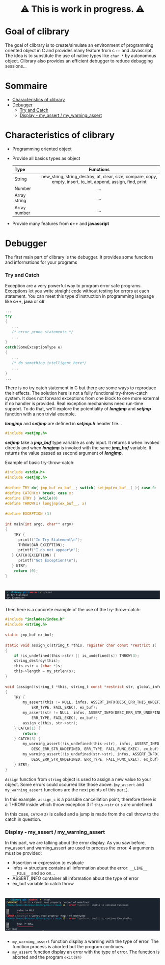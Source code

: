 <h1 align="center"><strong>⚠️ This is work in progress. ⚠️</strong></h1>

# Goal of clibrary
The goal of clibrary is to create/simulate an environment of programming oriented object in C and provides many feature from c++ and Javascript.
The idea is to substitute the use of native types like `char *` by autonomous object.
Clibrary also provides an efficient debugger to reduce debugging sessions...

# Sommaire

- [Characteristics of clibrary](https://github.com/Clement-Muth/clibrary#characteristics-of-clibrary)
- [Debugger](https://github.com/Clement-Muth/clibrary#debugger)
    - [Try and Catch](https://github.com/Clement-Muth/clibrary#try-and-catch)
    - [Display - my_assert / my_warning_assert](https://github.com/Clement-Muth/clibrary#display---my_assert--my_warning_assert)

# Characteristics of clibrary

- Programming oriented object
- Provide all basics types as object

    |   Type       |      Functions                 |
    |--------------|:------------------------------:|
    | String       | new_string, string_destroy, at, clear, size, compare, copy, empty, insert, to_int, append, assign, find, print| $1600 |
    | Number       |    ...                         |
    | Array string |    ...                         |
    | Array number |    ...                         |
    
- Provide many features from **c++** and **javascript**

# Debugger

The first main part of clibrary is the debugger. It provides some functions and informations for your programs

### Try and Catch

Exception are a very powerful way to program error safe programs. Exceptions let you write straight code without testing for errors at each statement. You can meet this type d'instruction in programming language like **c++**, **java** or **c#**

```c++
...
try
{
   ...
   /* error prone statements */
   ...
}
catch(SomeExceptionType e)
{
   ...
   /* do something intelligent here*/
   ...
}
...
```
There is no try catch statement in C but there are some ways to reproduce their effects.
The solution here is not a fully functional try-throw-catch system. It does not forward exceptions from one block to one more external if no handler is provided.
Real exception mechanisms need run-time support. To do that, we'll explore the potentiality of ***longjmp*** and ***setjmp*** function with a non trivial example.

***longjmp*** and ***setjmp*** are defined in ***setjmp.h*** header file...
```c
#include <setjmp.h>
```
***setjmp*** take a ***jmp_buf*** type variable as only input. It returns `0` when invoked directly and when ***longjmp*** is invoked with the same ***jmp_buf*** variable. It returns the value passed as second argument of ***longjmp***.

Example of basic try-throw-catch:

```c
#include <stdio.h>
#include <setjmp.h>

#define TRY do{ jmp_buf ex_buf__; switch( setjmp(ex_buf__) ){ case 0:
#define CATCH(x) break; case x:
#define ETRY } }while(0)
#define THROW(x) longjmp(ex_buf__, x)

#define EXCEPTION (1)

int main(int argc, char** argv)
{
    TRY {
      printf("In Try Statement\n");
      THROW(BAR_EXCEPTION);
      printf("I do not appear\n");
   } CATCH(EXCEPTION) {
      printf("Got Exception!\n");
   } ETRY;
    return (0);
}
```

<h1 align="center"><img src="https://github.com/Clement-Muth/clibrary/blob/master/assets/Capture-20210131015639-924x51.png"></h1>

Then here is a concrete example of the use of the try-throw-catch:

```c
#include "includes/index.h"
#include <string.h>

static jmp_buf ex_buf;

static void assign_c(string_t *this, register char const *restrict s)
{
    if (is_undefined(this->str) || is_undefined(s)) THROW(3);
    string_destroy(this);
    this->str = (char *)s;
    this->length = my_strlen(s);
}

void (assign)(string_t *this, string_t const *restrict str, global_info_t infos)
{
    TRY {
        my_assert(this != NULL, infos, ASSERT_INFO(DESC_ERR_THIS_UNDEFINED,
            ERR_TYPE, FAIL_EXEC), ex_buf);
        my_assert(str != NULL, infos, ASSERT_INFO(DESC_ERR_STR_UNDEFINED,
            ERR_TYPE, FAIL_EXEC), ex_buf);
        assign_c(this, str->str);
    } CATCH(1) {
        return;
    } CATCH(3) {
        my_warning_assert(!is_undefined(this->str), infos, ASSERT_INFO(
            DESC_ERR_STR_UNDEFINED, ERR_TYPE, FAIL_FUNC_EXEC), ex_buf);
        my_warning_assert(!is_undefined(str->str), infos, ASSERT_INFO(
            DESC_ERR_STR_UNDEFINED, ERR_TYPE, FAIL_FUNC_EXEC), ex_buf);
    } ETRY;
}
```

`Assign` function from `string` object is used to assign a new value to your object. Some errors could occurred like those above. (`my_assert` and `my_warning_assert` functions are the next points of this part.).

In this example, `assign_c` is a possible cancellation point, therefore there is a THROW inside which throw exception 3 if `this->str` or `s` are undefined.

In this case, `CATCH(3)` is called and a jump is made from the call throw to the catch in question.

### Display - my_assert / my_warning_assert

In this part, we are talking about the error display.
As you saw before, my_assert and warning_assert are used to process the error. 4 arguments must be provided:
- Assertion => expression to evaluate
- Infos => structure contains all information about the error: `__LINE__` `__FILE__` and so on...
- ASSERT_INFO container all information about the type of error
- ex_buf variable to catch throw

<h1 align="center"><img src="https://github.com/Clement-Muth/clibrary/blob/master/assets/Capture-20210131022049-925x195.png"></h1>

- `my_warning_assert` function display a warning with the type of error. The function process is aborted but the program continues.
- `my_assert` function display an error with the type of error. The function is aborted and the program `exit(84)`
